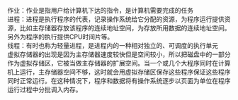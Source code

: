 作业：作业是指用户给计算机下达的指令，是计算机需要完成的任务  
进程：进程是执行程序的代表，记录操作系统给它分配的资源，为程序运行提供资源，比如主存储器存放该程序的连续地址空间，为存放所用数据的连续地址空间。另外为程序的执行提供CPU时间片等。  
线程：有时也称为轻量进程，是进程内的一种相对独立的、可调度的执行单元   
虚拟存储器的出现是因为主存储器速度较快但是空间较小，所以把磁盘中的一部分作为虚拟存储区，它被当做主存储器的扩展空间。当一个或几个大程序同时在计算机上运行，主存储器空间不够，这时就会用虚拟存储区保存这些程序保证这些程序同时正常运行。在这种情况下，程序和数据将有操作系统逐步以页面为单位在程序运行过程中分批调入内存。
